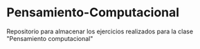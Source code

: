 # Pensamiento-Computacional
Repositorio para almacenar los ejercicios realizados para la clase "Pensamiento computacional"
